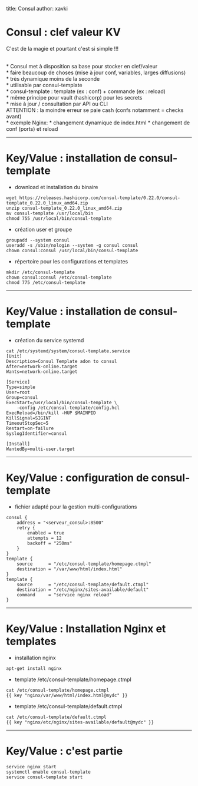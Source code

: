 title: Consul
author: xavki


# Consul : clef valeur KV

C'est de la magie et pourtant c'est si simple !!!

<br>
* Consul met à disposition sa base pour stocker en clef/valeur

<br>
* faire beaucoup de choses (mise à jour conf, variables, larges diffusions)

<br>
* très dynamique moins de la seconde

<br>
* utilisable par consul-template

<br>
* consul-template : template (ex : conf) + commande (ex : reload)

<br>
* même principe pour vault (hashicorp) pour les secrets

<br>
* mise à jour / consultation par API ou CLI

<br>
ATTENTION : la moindre erreur se paie cash (confs notamment = checks avant)

<br>
* exemple Nginx:
		* changement dynamique de index.html
		* changement de conf (ports) et reload

-----------------------------------------------------------------------


# Key/Value : installation de consul-template


* download et installation du binaire

```
wget https://releases.hashicorp.com/consul-template/0.22.0/consul-template_0.22.0_linux_amd64.zip
unzip consul-template_0.22.0_linux_amd64.zip
mv consul-template /usr/local/bin
chmod 755 /usr/local/bin/consul-template
```

* création user et groupe

```
groupadd --system consul
useradd -s /sbin/nologin --system -g consul consul
chown consul:consul /usr/local/bin/consul-template
```

* répertoire pour les configurations et templates

```
mkdir /etc/consul-template
chown consul:consul /etc/consul-template
chmod 775 /etc/consul-template
```

------------------------------------------------------------

# Key/Value : installation de consul-template


* création du service systemd

```
cat /etc/systemd/system/consul-template.service
[Unit]
Description=Consul Template adon to consul
After=network-online.target
Wants=network-online.target

[Service]
Type=simple
User=root
Group=consul
ExecStart=/usr/local/bin/consul-template \
    -config /etc/consul-template/config.hcl
ExecReload=/bin/kill -HUP $MAINPID
KillSignal=SIGINT
TimeoutStopSec=5
Restart=on-failure
SyslogIdentifier=consul

[Install]
WantedBy=multi-user.target
```

-----------------------------------------------------------


# Key/Value : configuration de consul-template

* fichier adapté pour la gestion multi-configurations

```
consul {
    address = "<serveur_consul>:8500"
    retry {
        enabled = true
        attempts = 12
        backoff = "250ms"
    }
}
template {
    source      = "/etc/consul-template/homepage.ctmpl"
    destination = "/var/www/html/index.html"
}
template {
    source      = "/etc/consul-template/default.ctmpl"
    destination = "/etc/nginx/sites-available/default"
    command     = "service nginx reload"
}
```

----------------------------------------------------------

# Key/Value : Installation Nginx et templates


* installation nginx

```
apt-get install nginx
```

* template /etc/consul-template/homepage.ctmpl

```
cat /etc/consul-template/homepage.ctmpl
{{ key "nginx/var/www/html/index.html@mydc" }}
```

* template /etc/consul-template/default.ctmpl

```
cat /etc/consul-template/default.ctmpl
{{ key "nginx/etc/nginx/sites-available/default@mydc" }}
```

--------------------------------------------------------

# Key/Value : c'est partie

```
service nginx start
systemctl enable consul-template
service consul-template start
```
